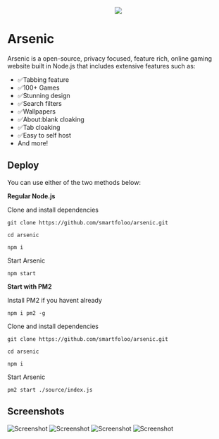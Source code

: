 <p style="text-align: center"><img src="https://archive.org/download/arsenic-ss1/arsenic-blue-fill.png"></p>

# Arsenic
Arsenic is a open-source, privacy focused, feature rich, online gaming website built in Node.js that includes extensive features such as:

- ✅Tabbing feature
- ✅100+ Games
- ✅Stunning design
- ✅Search filters
- ✅Wallpapers
- ✅About:blank cloaking
- ✅Tab cloaking
- ✅Easy to self host
- And more!

## Deploy
You can use either of the two methods below:

**Regular Node.js**

Clone and install dependencies

`git clone https://github.com/smartfoloo/arsenic.git`

`cd arsenic`

`npm i`

Start Arsenic

`npm start`

**Start with PM2**

Install PM2 if you havent already

`npm i pm2 -g`

Clone and install dependencies

`git clone https://github.com/smartfoloo/arsenic.git`

`cd arsenic`

`npm i`

Start Arsenic

`pm2 start ./source/index.js`

## Screenshots

![Screenshot](https://archive.org/download/arsenic-ss1/arsenic-ss1.png)
![Screenshot](https://archive.org/download/arsenic-ss1/arsenic-ss2.png)
![Screenshot](https://archive.org/download/arsenic-ss1/arsenic-ss3.png)
![Screenshot](https://archive.org/download/arsenic-ss1/arsenic-ss4.png)
